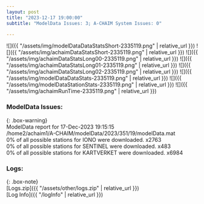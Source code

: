 ```yaml
---
layout: post
title: "2023-12-17 19:00:00"
subtitle: "ModelData Issues: 3; A-CHAIM System Issues: 0"

---
```


![]({{ "/assets/img/modelDataDataStatsShort-2335119.png" | relative_url }})
![]({{ "/assets/img/achaimDataStatsShort-2335119.png" | relative_url }})
![]({{ "/assets/img/achaimDataStatsLong00-2335119.png" | relative_url }})
![]({{ "/assets/img/achaimDataStatsLong01-2335119.png" | relative_url }})
![]({{ "/assets/img/achaimDataStatsLong02-2335119.png" | relative_url }})
![]({{ "/assets/img/modelDataDataStats-2335119.png" | relative_url }})
![]({{ "/assets/img/modelDataStationStats-2335119.png" | relative_url }})
![]({{ "/assets/img/achaimRunTime-2335119.png" | relative_url }})


### ModelData Issues:  
  
{: .box-warning}  
 ModelData report for 17-Dec-2023 19:15:15   
 /home2/achaim1/A-CHAIM/modelData/2023/351/19/modelData.mat   
 0% of all possible stations for IONO were downloaded. x2763   
 0% of all possible stations for SENTINEL were downloaded. x483   
 0% of all possible stations for KARTVERKET were downloaded. x6984   
  


### Logs:  
  
{: .box-note}  
[Logs.zip]({{ "/assets/other/logs.zip" | relative_url }})  
[Log Info]({{ "/logInfo" | relative_url }})  
